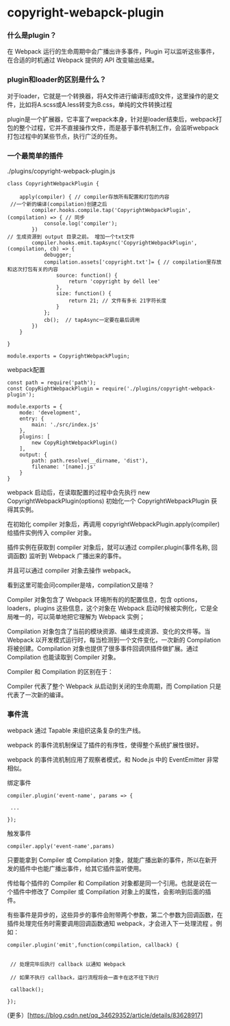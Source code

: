 # copyright-webapck-plugin
### 什么是plugin？

在 Webpack 运行的生命周期中会广播出许多事件，Plugin 可以监听这些事件，在合适的时机通过 Webpack 提供的 API 改变输出结果。

### plugin和loader的区别是什么？

对于loader，它就是一个转换器，将A文件进行编译形成B文件，这里操作的是文件，比如将A.scss或A.less转变为B.css，单纯的文件转换过程

plugin是一个扩展器，它丰富了wepack本身，针对是loader结束后，webpack打包的整个过程，它并不直接操作文件，而是基于事件机制工作，会监听webpack打包过程中的某些节点，执行广泛的任务。


### 一个最简单的插件
./plugins/copyright-webpack-plugin.js

```
class CopyrightWebpackPlugin {

	apply(compiler) { // compiler存放所有配置和打包的内容
 //一个新的编译(compilation)创建之后
		compiler.hooks.compile.tap('CopyrightWebpackPlugin', (compilation) => { // 同步
			console.log('compiler');
		})
// 生成资源到 output 目录之前。 增加一个txt文件
		compiler.hooks.emit.tapAsync('CopyrightWebpackPlugin', (compilation, cb) => {
			debugger;
			compilation.assets['copyright.txt']= { // compilation里存放和这次打包有关的内容
				source: function() {
					return 'copyright by dell lee'
				},
				size: function() {
					return 21; // 文件有多长 21字符长度
				}
			};
			cb();  // tapAsync一定要在最后调用
		})
	}

}

module.exports = CopyrightWebpackPlugin;
```


webpack配置

```
const path = require('path');
const CopyRightWebpackPlugin = require('./plugins/copyright-webpack-plugin');

module.exports = {
	mode: 'development',
	entry: {
		main: './src/index.js'
	},
	plugins: [
		new CopyRightWebpackPlugin()
	],
	output: {
		path: path.resolve(__dirname, 'dist'),
		filename: '[name].js'
	}
}
```

webpack 启动后，在读取配置的过程中会先执行 new CopyrightWebpackPlugin(options) 初始化一个 CopyrightWebpackPlugin 获得其实例。

在初始化 compiler 对象后，再调用 copyrightWebpackPlugin.apply(compiler) 给插件实例传入 compiler 对象。

插件实例在获取到 compiler 对象后，就可以通过 compiler.plugin(事件名称, 回调函数) 监听到 Webpack 广播出来的事件。

并且可以通过 compiler 对象去操作 webpack。


看到这里可能会问compiler是啥，compilation又是啥？

Compiler 对象包含了 Webpack 环境所有的的配置信息，包含 options，loaders，plugins 这些信息，这个对象在 Webpack 启动时候被实例化，它是全局唯一的，可以简单地把它理解为 Webpack 实例；

Compilation 对象包含了当前的模块资源、编译生成资源、变化的文件等。当 Webpack 以开发模式运行时，每当检测到一个文件变化，一次新的 Compilation 将被创建。Compilation 对象也提供了很多事件回调供插件做扩展。通过 Compilation 也能读取到 Compiler 对象。
        
Compiler 和 Compilation 的区别在于：

Compiler 代表了整个 Webpack 从启动到关闭的生命周期，而 Compilation 只是代表了一次新的编译。

### 事件流

webpack 通过 Tapable 来组织这条复杂的生产线。

webpack 的事件流机制保证了插件的有序性，使得整个系统扩展性很好。

webpack 的事件流机制应用了观察者模式，和 Node.js 中的 EventEmitter 非常相似。


绑定事件
```
compiler.plugin('event-name', params => {

 ...    

});
```

触发事件

``` compiler.apply('event-name',params) ```

只要能拿到 Compiler 或 Compilation 对象，就能广播出新的事件，所以在新开发的插件中也能广播出事件，给其它插件监听使用。
 
传给每个插件的 Compiler 和 Compilation 对象都是同一个引用。也就是说在一个插件中修改了 Compiler 或 Compilation 对象上的属性，会影响到后面的插件。

有些事件是异步的，这些异步的事件会附带两个参数，第二个参数为回调函数，在插件处理完任务时需要调用回调函数通知 webpack，才会进入下一处理流程 。例如：


```
compiler.plugin('emit',function(compilation, callback) {

```


```   

 // 处理完毕后执行 callback 以通知 Webpack

 // 如果不执行 callback，运行流程将会一直卡在这不往下执行

 callback();

});

```
(更多）[https://blog.csdn.net/qq_34629352/article/details/83628917]
